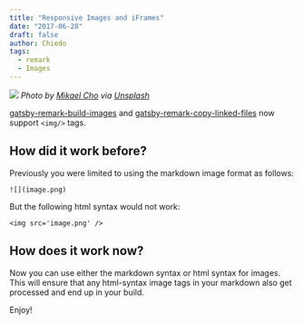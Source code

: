 ```yaml
---
title: "Responsive Images and iFrames"
date: "2017-06-28"
draft: false
author: Chiedo
tags:
  - remark
  - Images
---
```


![](mikael-cho-214358.jpg)
*Photo by [Mikael Cho](https://unsplash.com/@mikael) via [Unsplash](https://unsplash.com/@mikael?photo=_3TDkAttcaM)*

[gatsby-remark-build-images][1] and [gatsby-remark-copy-linked-files][2] now support `<img/>` tags.

## How did it work before?

Previously you were limited to using the markdown image format as follows:

```
![](image.png)
```

But the following html syntax would not work:

```
<img src='image.png' />
```

## How does it work now?

Now you can use either the markdown syntax or html syntax for images. This will ensure that any html-syntax image tags in your markdown also get processed and end up in your build.

Enjoy!

[1]: https://www.gatsbyjs.org/docs/packages/gatsby-remark-build-images/
[2]: https://www.gatsbyjs.org/docs/packages/gatsby-remark-copy-linked-files